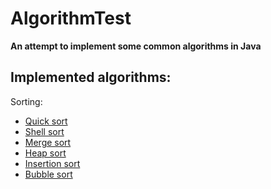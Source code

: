 AlgorithmTest
=============
**An attempt to implement some common algorithms in Java**

## Implemented algorithms:

Sorting:
 * [Quick sort](src/test/algorithm/sort/QuickSort.java)
 * [Shell sort](src/test/algorithm/sort/ShellSort.java)
 * [Merge sort](src/test/algorithm/sort/MergeSort.java)
 * [Heap sort](src/test/algorithm/sort/HeapSort.java)
 * [Insertion sort](src/test/algorithm/sort/InsertionSort.java)
 * [Bubble sort](src/test/algorithm/sort/BubbleSort.java)
  
